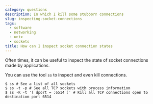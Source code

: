 ```yaml
---
category: questions
description: In which I kill some stubborn connections
slug: inspecting-socket-connections
tags:
  - software
  - networking
  - unix
  - sockets
title: How can I inspect socket connection states
---
```

Often times, it can be useful to inspect the state of socket connections made by applications.

You can use the tool `ss` to inspect and even kill connections.

```console
$ ss # See a list of all sockets
$ ss -t -p # See all TCP sockets with process information
$ ss -K -t '( dport = :6514 )' # Kill all TCP connections open to destination port 6514
```